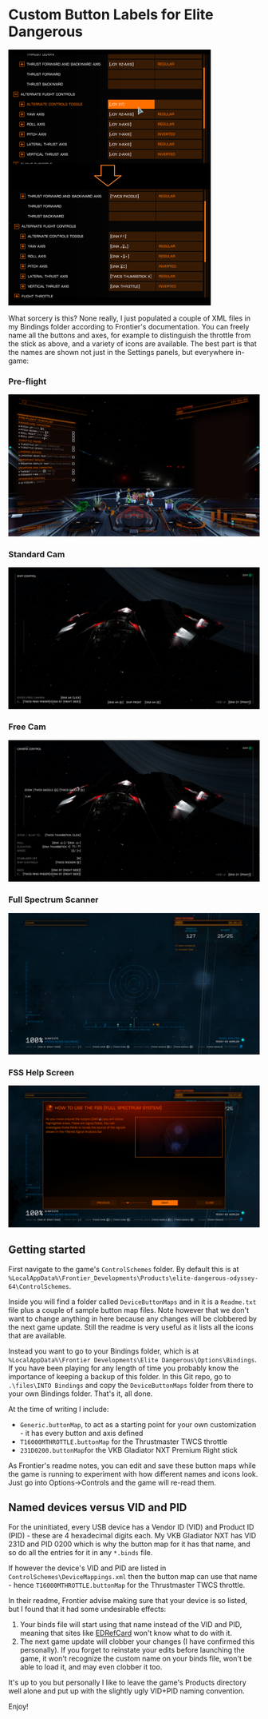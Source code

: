 # Custom Button Labels for Elite Dangerous

<img src="docs\images\Settings Compared.png" alt="Settings Compared" style="zoom:50%;" />

What sorcery is this? None really, I just populated a couple of XML files in my Bindings folder according to Frontier's documentation. You can freely name all the buttons and axes, for example to distinguish the throttle from the stick as above, and a variety of icons are available. The best part is that the names are shown not just in the Settings panels, but everywhere in-game:

### Pre-flight

<img src="/docs/images/Pre-Flight.png" alt="Pre-Flight" style="zoom:75%;" />

### Standard Cam

<img src="/docs/images/Standard Cam.png" alt="Standard Cam" style="zoom:75%;" />

### Free Cam

<img src="/docs/images/Free Cam.png" alt="Free Cam" style="zoom:75%;" />

### Full Spectrum Scanner

<img src="/docs/images/FSS.png" alt="FSS" style="zoom:75%;" />

### FSS Help Screen

<img src="/docs/images/FSS Help.png" alt="FSS Help" style="zoom:75%;" />



## Getting started

First navigate to the game's `ControlSchemes`  folder. By default this is at `%LocalAppData%\Frontier_Developments\Products\elite-dangerous-odyssey-64\ControlSchemes`.

Inside you will find a folder called `DeviceButtonMaps` and in it is a `Readme.txt` file plus a couple of sample button map files. Note however that we don't want to change anything in here because any changes will be clobbered by the next game update. Still the readme is very useful as it lists all the icons that are available.

Instead you want to go to your Bindings folder, which is at `%LocalAppData%\Frontier Developments\Elite Dangerous\Options\Bindings`. If you have been playing for any length of time you probably know the importance of keeping a backup of this folder. In this Git repo, go to `.\files\INTO Bindings` and copy the `DeviceButtonMaps` folder from there to your own Bindings folder. That's it, all done. 

At the time of writing I include:

- `Generic.buttonMap`, to act as a starting point for your own customization - it has every button and axis defined
- `T16000MTHROTTLE.buttonMap` for the Thrustmaster TWCS throttle
- `231D0200.buttonMap`for the VKB Gladiator NXT Premium Right stick

As Frontier's readme notes, you can edit and save these button maps while the game is running to experiment with how different names and icons look. Just go into Options->Controls and the game will re-read them.

## Named devices versus VID and PID

For the uninitiated, every USB device has a Vendor ID (VID) and Product ID (PID) - these are 4 hexadecimal digits each. My VKB Gladiator NXT has VID 231D and PID 0200 which is why the button map for it has that name, and so do all the entries for it in any `*.binds` file.

If however the device's VID and PID are listed in `ControlSchemes\DeviceMappings.xml` then the button map can use that name - hence `T16000MTHROTTLE.buttonMap` for the Thrustmaster TWCS throttle.

In their readme, Frontier advise making sure that your device is so listed, but I found that it had some undesirable effects:

1. Your binds file will start using that name instead of the VID and PID, meaning that sites like [EDRefCard](https://edrefcard.info/) won't know what to do with it.
2. The next game update will clobber your changes (I have confirmed this personally). If you forget to reinstate your edits before  launching the game, it won't recognize the custom name on your binds file, won't be able to load it, and may even clobber it too.

It's up to you but personally I like to leave the game's Products directory well alone and put up with the slightly ugly VID+PID naming convention.

Enjoy!

